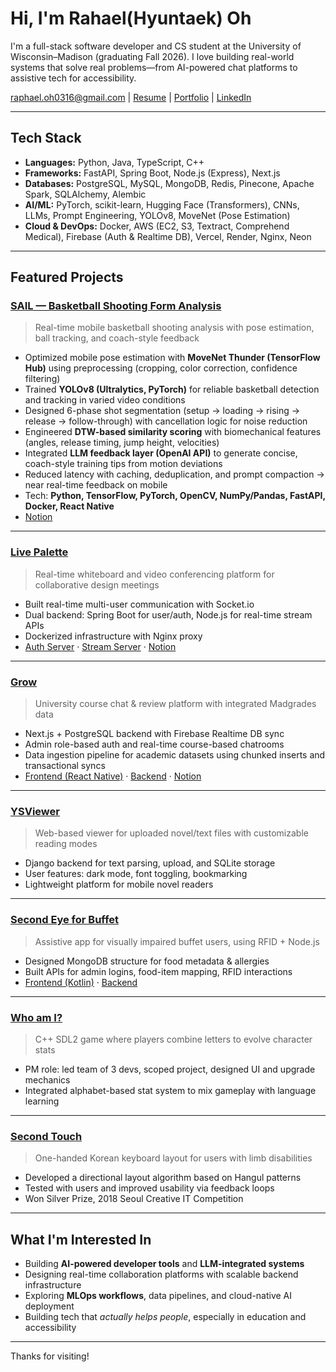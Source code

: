 # Hi, I'm Rahael(Hyuntaek) Oh

I'm a full-stack software developer and CS student at the University of Wisconsin–Madison (graduating Fall 2026). I love building real-world systems that solve real problems—from AI-powered chat platforms to assistive tech for accessibility.

raphael.oh0316@gmail.com | [Resume](https://1drv.ms/b/c/6fbd824c4c15afcd/EU5iB0FN9fZDr4LYCyL3RJQBCLek9TPMvR9pbOnrS7aYZQ?e=NEuVNK) | [Portfolio](https://www.notion.so/Portfolio-27cd0b7951b680aca051d1c3cd7d6ced?source=copy_link) | [LinkedIn](https://www.linkedin.com/in/raphael-oh-3155b1332/)

---

## Tech Stack

- **Languages:** Python, Java, TypeScript, C++  
- **Frameworks:** FastAPI, Spring Boot, Node.js (Express), Next.js  
- **Databases:** PostgreSQL, MySQL, MongoDB, Redis, Pinecone, Apache Spark, SQLAlchemy, Alembic  
- **AI/ML:** PyTorch, scikit-learn, Hugging Face (Transformers), CNNs, LLMs, Prompt Engineering, YOLOv8, MoveNet (Pose Estimation)  
- **Cloud & DevOps:** Docker, AWS (EC2, S3, Textract, Comprehend Medical), Firebase (Auth & Realtime DB), Vercel, Render, Nginx, Neon  

---

## Featured Projects


### [SAIL — Basketball Shooting Form Analysis](https://github.com/raphy0316/basketball-form-analyzer)
> Real-time mobile basketball shooting analysis with pose estimation, ball tracking, and coach-style feedback

- Optimized mobile pose estimation with **MoveNet Thunder (TensorFlow Hub)** using preprocessing (cropping, color correction, confidence filtering)  
- Trained **YOLOv8 (Ultralytics, PyTorch)** for reliable basketball detection and tracking in varied video conditions  
- Designed 6-phase shot segmentation (setup → loading → rising → release → follow-through) with cancellation logic for noise reduction  
- Engineered **DTW-based similarity scoring** with biomechanical features (angles, release timing, jump height, velocities)  
- Integrated **LLM feedback layer (OpenAI API)** to generate concise, coach-style training tips from motion deviations  
- Reduced latency with caching, deduplication, and prompt compaction → near real-time feedback on mobile  
- Tech: **Python, TensorFlow, PyTorch, OpenCV, NumPy/Pandas, FastAPI, Docker, React Native**
- [Notion](https://www.notion.so/Basketball-Shooting-Analyzer-SAIL-OpenAI-UW-Madison-27dd0b7951b680f1b8d4c23a2d0962ea?source=copy_link) 

---

### [Live Palette](https://github.com/jparkrighthere/LivePalette)
> Real-time whiteboard and video conferencing platform for collaborative design meetings

- Built real-time multi-user communication with Socket.io
- Dual backend: Spring Boot for user/auth, Node.js for real-time stream APIs
- Dockerized infrastructure with Nginx proxy  
- [Auth Server](https://github.com/jparkrighthere/LivePalette) · [Stream Server](https://github.com/jparkrighthere/streamServer) · [Notion](https://www.notion.so/Live-Pallete-27dd0b7951b680dc9fdeff701c40d3b3?source=copy_link)

---

### [Grow](https://github.com/raphy0316/BuckyClass-general-api)
> University course chat & review platform with integrated Madgrades data

- Next.js + PostgreSQL backend with Firebase Realtime DB sync
- Admin role-based auth and real-time course-based chatrooms
- Data ingestion pipeline for academic datasets using chunked inserts and transactional syncs
- [Frontend (React Native)](https://github.com/raphy0316/BuckyClass-mobile-ReactNative) · [Backend](https://github.com/raphy0316/BuckyClass-general-api) · [Notion](https://www.notion.so/Grow-27dd0b7951b6804a8a4cf7cb0f7489d1?source=copy_link)

---

### [YSViewer](https://github.com/raphy0316/YSViewer)
> Web-based viewer for uploaded novel/text files with customizable reading modes

- Django backend for text parsing, upload, and SQLite storage
- User features: dark mode, font toggling, bookmarking
- Lightweight platform for mobile novel readers

---

### [Second Eye for Buffet](https://github.com/raphy0316/SecondEyeForBuffetServer)
> Assistive app for visually impaired buffet users, using RFID + Node.js

- Designed MongoDB structure for food metadata & allergies
- Built APIs for admin logins, food-item mapping, RFID interactions
- [Frontend (Kotlin)](https://github.com/raphy0316/SecondEyeForBuffet) · [Backend](https://github.com/raphy0316/SecondEyeForBuffetServer)

---

### [Who am I?](https://github.com/raphy0316/WhoAmI)
> C++ SDL2 game where players combine letters to evolve character stats

- PM role: led team of 3 devs, scoped project, designed UI and upgrade mechanics
- Integrated alphabet-based stat system to mix gameplay with language learning
---

### [Second Touch](https://github.com/raphy0316/SecondHand)
> One-handed Korean keyboard layout for users with limb disabilities

- Developed a directional layout algorithm based on Hangul patterns
- Tested with users and improved usability via feedback loops
- Won Silver Prize, 2018 Seoul Creative IT Competition
---

## What I'm Interested In
- Building **AI-powered developer tools** and **LLM-integrated systems**
- Designing real-time collaboration platforms with scalable backend infrastructure
- Exploring **MLOps workflows**, data pipelines, and cloud-native AI deployment
- Building tech that *actually helps people*, especially in education and accessibility

---

Thanks for visiting!

